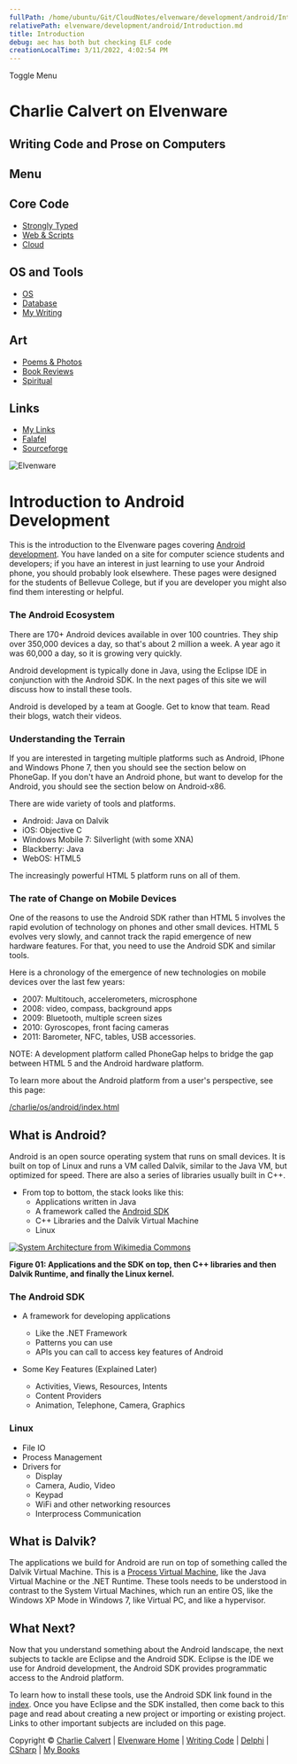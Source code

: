 ```yaml
---
fullPath: /home/ubuntu/Git/CloudNotes/elvenware/development/android/Introduction.md
relativePath: elvenware/development/android/Introduction.md
title: Introduction
debug: aec has both but checking ELF code
creationLocalTime: 3/11/2022, 4:02:54 PM
---
```


<!-- toc -->
<!-- tocstop -->

Toggle Menu

Charlie Calvert on Elvenware
============================

Writing Code and Prose on Computers
-----------------------------------

Menu
----

Core Code
---------

-   [Strongly Typed](../index.html)
-   [Web & Scripts](../web/index.html)
-   [Cloud](../cloud/index.shtml)

OS and Tools
------------

-   [OS](../../os/index.html)
-   [Database](../database/index.html)
-   [My Writing](../../books/index.html)

Art
---

-   [Poems & Photos](../../Art/index.html)
-   [Book Reviews](../../books/reading/index.html)
-   [Spiritual](../../spirit/index.html)

Links
-----

-   [My Links](../../links.html)
-   [Falafel](http://www.falafel.com/)
-   [Sourceforge](http://sourceforge.net/projects/elvenware/)

![Elvenware](../../images/elvenwarelogo.png)

Introduction to Android Development
===================================

This is the introduction to the Elvenware pages covering
[Android](http://www.android.com/)
[development](http://developer.android.com/index.html). You have landed
on a site for computer science students and developers; if you have an
interest in just learning to use your Android phone, you should probably
look elsewhere. These pages were designed for the students of Bellevue
College, but if you are developer you might also find them interesting
or helpful.

### The Android Ecosystem

There are 170+ Android devices available in over 100 countries. They
ship over 350,000 devices a day, so that's about 2 million a week. A
year ago it was 60,000 a day, so it is growing very quickly.

Android development is typically done in Java, using the Eclipse IDE in
conjunction with the Android SDK. In the next pages of this site we will
discuss how to install these tools.

Android is developed by a team at Google. Get to know that team. Read
their blogs, watch their videos. 

### Understanding the Terrain

If you are interested in targeting multiple platforms such as Android,
IPhone and Windows Phone 7, then you should see the section below on
PhoneGap. If you don't have an Android phone, but want to develop for
the Android, you should see the section below on Android-x86. 

There are wide variety of tools and platforms.

-   Android: Java on Dalvik
-   iOS: Objective C
-   Windows Mobile 7: Silverlight (with some XNA)
-   Blackberry: Java
-   WebOS: HTML5

The increasingly powerful HTML 5 platform runs on all of them.

### The rate of Change on Mobile Devices

One of the reasons to use the Android SDK rather than HTML 5 involves
the rapid evolution of technology on phones and other small devices.
HTML 5 evolves very slowly, and cannot track the rapid emergence of new
hardware features. For that, you need to use the Android SDK and similar
tools.

Here is a chronology of the emergence of new technologies on mobile
devices over the last few years:

-   2007: Multitouch, accelerometers, microsphone
-   2008: video, compass, background apps
-   2009: Bluetooth, multiple screen sizes
-   2010: Gyroscopes, front facing cameras
-   2011: Barometer, NFC, tables, USB accessories.

NOTE: A development platform called PhoneGap helps to bridge the gap
between HTML 5 and the Android hardware platform.

To learn more about the Android platform from a user's perspective, see
this page:

[/charlie/os/android/index.html](/charlie/os/android/index.html)

What is Android?
----------------

Android is an open source operating system that runs on small devices.
It is built on top of Linux and runs a VM called Dalvik, similar to the
Java VM, but optimized for speed. There are also a series of libraries
usually built in C++.

-   From top to bottom, the stack looks like this:
    -   Applications written in Java
    -   A framework called the [Android
        SDK](http://developer.android.com/reference/android/widget/package-summary.html)
    -   C++ Libraries and the Dalvik Virtual Machine
    -   Linux

[![System Architecture from Wikimedia
Commons](images/systemArchitectureSmall.png)](images/SystemArchitecture.jpg)

**Figure 01: Applications and the SDK on top, then C++ libraries and
then Dalvik Runtime, and finally the Linux kernel.**

### The Android SDK

-   A framework for developing applications
    -   Like the .NET Framework
    -   Patterns you can use
    -   APIs you can call to access key features of Android

-   Some Key Features (Explained Later)
    -   Activities, Views, Resources, Intents
    -   Content Providers
    -   Animation, Telephone, Camera, Graphics

### Linux

-   File IO
-   Process Management
-   Drivers for
    -   Display
    -   Camera, Audio, Video
    -   Keypad
    -   WiFi and other networking resources
    -   Interprocess Communication

What is Dalvik?
---------------

The applications we build for Android are run on top of something called
the Dalvik Virtual Machine. This is a [Process Virtual
Machine](http://en.wikipedia.org/wiki/Virtual_machine#Process_virtual_machines),
like the Java Virtual Machine or the .NET Runtime. These tools needs to
be understood in contrast to the System Virtual Machines, which run an
entire OS, like the Windows XP Mode in Windows 7, like Virtual PC, and
like a hypervisor.

What Next?
----------

Now that you understand something about the Android landscape, the next
subjects to tackle are Eclipse and the Android SDK. Eclipse is the IDE
we use for Android development, the Android SDK provides programmatic
access to the Android platform.

To learn how to install these tools, use the Android SDK link found in
the [index](index.html). Once you have Eclipse and the SDK installed,
then come back to this page and read about creating a new project or
importing or existing project. Links to other important subjects are
included on this page.

Copyright © [Charlie Calvert](../../index.html) | [Elvenware
Home](../../index.html) | [Writing Code](../index.html) |
[Delphi](../delphi/index.html) | [CSharp](../csharp/index.html) | [My
Books](../../books/index.html)
